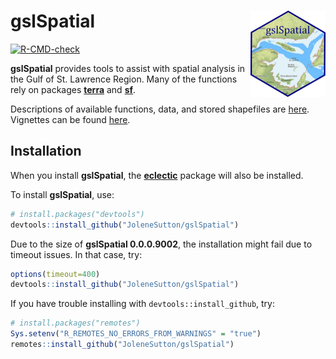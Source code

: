 
<!-- README.md is generated from README.Rmd. Please edit that file -->

# gslSpatial <a href="https://jolenesutton.github.io/gslSpatial/"><img src="man/figures/logo.png" align="right" height="138" alt="gslSpatial website" /></a>

<!-- badges: start -->

[![R-CMD-check](https://github.com/JoleneSutton/gslSpatial/actions/workflows/R-CMD-check.yaml/badge.svg)](https://github.com/JoleneSutton/gslSpatial/actions/workflows/R-CMD-check.yaml)
<!-- badges: end -->

**gslSpatial** provides tools to assist with spatial analysis in the
Gulf of St. Lawrence Region. Many of the functions rely on packages
[**terra**](https://rspatial.github.io/terra/) and
[**sf**](https://r-spatial.github.io/sf/).

Descriptions of available functions, data, and stored shapefiles are
[here](https://jolenesutton.github.io/gslSpatial/reference/index.html).
Vignettes can be found
[here](https://jolenesutton.github.io/gslSpatial/articles/).

## Installation

When you install **gslSpatial**, the
[**eclectic**](https://jolenesutton.github.io/eclectic/index.html)
package will also be installed.

To install **gslSpatial**, use:

``` r
# install.packages("devtools")
devtools::install_github("JoleneSutton/gslSpatial")
```

Due to the size of **gslSpatial 0.0.0.9002**, the installation might
fail due to timeout issues. In that case, try:

``` r
options(timeout=400)
devtools::install_github("JoleneSutton/gslSpatial")
```

If you have trouble installing with `devtools::install_github`, try:

``` r
# install.packages("remotes")
Sys.setenv("R_REMOTES_NO_ERRORS_FROM_WARNINGS" = "true")
remotes::install_github("JoleneSutton/gslSpatial")
```
